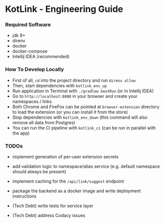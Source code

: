 # KotLink - Engineering Guide

### Required Software
* jdk 8+
* direnv
* docker
* docker-compose
* Intellij IDEA (recommended)

### How To Develop Locally
* First of all, `cd` into the project directory and run `direnv allow`
* Then, start dependencies with `kotlink_env_up`
* Run application in Terminal with `./gradlew bootRun` (or in Intellij IDEA)
* Go to `http://localhost:8080` in your browser and create your namespaces / links
* Both Chrome and FireFox can be pointed at `browser-extension` directory 
to load the extension (or you can install it from the store)
* Stop dependencies with `kotlink_env_down` (this command will also remove all data from Postgres)
* You can run the CI pipeline with `kotlink_ci` (can be run in parallel with the app)

### TODOs
* implement generation of per-user extension secrets
* add validation logic to namespace/alias service (e.g. default namespace should always be present)
* implement caching for the `/api/link/suggest` endpoint
* package the backend as a docker image and write deployment instructions

* (Tech Debt) write tests for service layer
* (Tech Debt) address Codacy issues